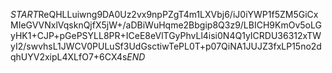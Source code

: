 $START$ReQHLLuiwng9DA0Uz2vx9npPZgT4m1LXVbj6/iJ0iYWP1f5ZM5GiCxMIeGVVNxlVqsknQjfX5jW+/aDBiWuHqme2Bbgip8Q3z9/LBICH9KmOv5oLGyHK1+CJP+pGePSYLL8PR+ICeE8eVlTGyPhvLl4isi0N4Q1yICRDU36312xTWyI2/swvhsL1JWCV0PULuSf3UdGsctiwTePL0T+p07QiNA1JUJZ3fxLP15no2dqhUYV2xipL4XLfO7+6CX4s$END$